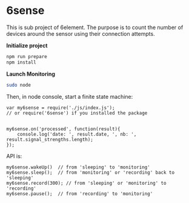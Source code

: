 # 6sense

This is sub project of 6element. The purpose is to count the number of devices around the sensor using their connection attempts.

**Initialize project**

```bash
npm run prepare
npm install
```

**Launch Monitoring**

```bash
sudo node
```

Then, in node console, start a finite state machine:
```
var my6sense = require('./js/index.js'); 
// or require('6sense') if you installed the package


my6sense.on('processed', function(result){
    console.log('date: ', result.date, ', nb: ', result.signal_strengths.length);
});
```

API is:
```
my6sense.wakeUp()  // from 'sleeping' to 'monitoring'
my6sense.sleep();  // from 'monitoring' or 'recording' back to 'sleeping'
my6sense.record(300); // from 'sleeping' or 'monitoring' to 'recording'
my6sense.pause();  // from 'recording' to 'monitoring'
```




